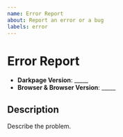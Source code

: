 ```yaml
---
name: Error Report
about: Report an error or a bug
labels: error
---
```


# Error Report #

* **Darkpage Version**: _____
* **Browser & Browser Version**: _____

## Description ##

Describe the problem.
